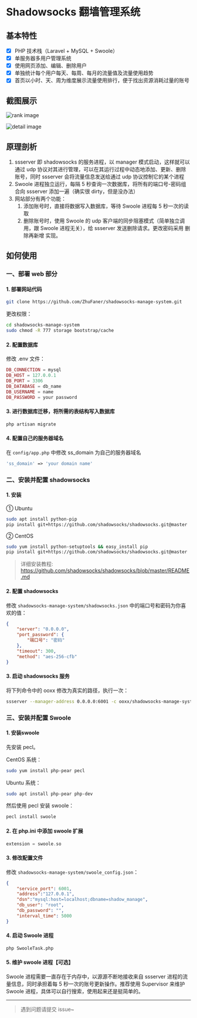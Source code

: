# Shadowsocks 翻墙管理系统

## 基本特性

- [x] PHP 技术栈（Laravel + MySQL + Swoole）
- [x] 单服务器多用户管理系统
- [x] 使用网页添加、编辑、删除用户
- [x] 单独统计每个用户每天、每周、每月的流量值及流量使用趋势
- [x] 首页以小时、天、周为维度展示流量使用排行，便于找出资源消耗过量的账号

## 截图展示

![rank image](https://raw.githubusercontent.com/ZhuFaner/shadowsocks-manage-system/master/public/image/rank.png)  

![detail image](https://raw.githubusercontent.com/ZhuFaner/shadowsocks-manage-system/master/public/image/detail.png)  

## 原理剖析

1. ssserver 即 shadowsocks 的服务进程，以 manager 模式启动，这样就可以通过 udp 协议对其进行管理，可以在其运行过程中动态地添加、更新、删除账号，同时 ssserver 会将流量信息发送给通过 udp 协议控制它的某个进程
2. Swoole 进程独立运行，每隔 5 秒查询一次数据库，将所有的端口号-密码组合向 ssserver 添加一遍（确实很 dirty，但是没办法）
3. 网站部分有两个功能：
    1. 添加账号时，直接将数据写入数据库，等待 Swoole 进程每 5 秒一次的读取
    2. 删除账号时，使用 Swoole 的 udp 客户端的同步阻塞模式（简单独立调用，跟 Swoole 进程无关），给 ssserver 发送删除请求。更改密码采用 删除再新增 实现。

## 如何使用

### 一、部署 web 部分

#### 1. 部署网站代码

```bash
git clone https://github.com/ZhuFaner/shadowsocks-manage-system.git
```

更改权限：

```bash
cd shadowsocks-manage-system
sudo chmod -R 777 storage bootstrap/cache
```

#### 2. 配置数据库

修改 .env 文件：

```php
DB_CONNECTION = mysql  
DB_HOST = 127.0.0.1  
DB_PORT = 3306
DB_DATABASE = db_name
DB_USERNAME = name
DB_PASSWORD = your password  
```

#### 3. 进行数据库迁移，将所需的表结构写入数据库

```php
php artisan migrate
```
#### 4. 配置自己的服务器域名
在 `config/app.php` 中修改 ss_domain 为自己的服务器域名

```php
'ss_domain' => 'your domain name'
```

### 二、安装并配置 shadowsocks

#### 1. 安装

① Ubuntu

```bash
sudo apt install python-pip
pip install git+https://github.com/shadowsocks/shadowsocks.git@master
```

② CentOS

```bash
sudo yum install python-setuptools && easy_install pip
pip install git+https://github.com/shadowsocks/shadowsocks.git@master
```

> 详细安装教程: https://github.com/shadowsocks/shadowsocks/blob/master/README.md

#### 2. 配置 shadowsocks

修改 `shadowsocks-manage-system/shadowsocks.json` 中的端口号和密码为你喜欢的值：

```json
{
    "server": "0.0.0.0",
    "port_password": {
        "端口号": "密码"
    },
    "timeout": 300,
    "method": "aes-256-cfb"
}
```

#### 3. 启动 shadowsocks 服务

将下列命令中的 ooxx 修改为真实的路径，执行一次：

```bash
ssserver --manager-address 0.0.0.0:6001 -c ooxx/shadowsocks-manage-system/shadowsocks.json -d restart
```
### 三、安装并配置 Swoole

#### 1. 安装swoole

先安装 pecl。

CentOS 系统：

```bash
sudo yum install php-pear pecl
```

Ubuntu 系统：

```bash
sudo apt install php-pear php-dev
```

然后使用 pecl 安装 swoole：

```php
pecl install swoole
```


#### 2. 在 php.ini 中添加 swoole 扩展

```php
extension = swoole.so
```
	
#### 3. 修改配置文件

修改 `shadowsocks-manage-system/swoole_config.json`：

```json
{
	"service_port": 6001,
	"address":"127.0.0.1",
	"dsn":"mysql:host=localhost;dbname=shadow_manage",
	"db_user": "root",
	"db_password": "",
	"interval_time": 5000
}
```

#### 4. 启动 Swoole 进程

```bash
php SwooleTask.php
```

#### 5. 维护 swoole 进程【可选】

Swoole 进程需要一直存在于内存中，以源源不断地接收来自 ssserver 进程的流量信息，同时承担着每 5 秒一次的账号更新操作。推荐使用 Supervisor 来维护 Swoole 进程，具体可以自行搜索，使用起来还是挺简单的。

<hr>

> 遇到问题请提交 issue~

